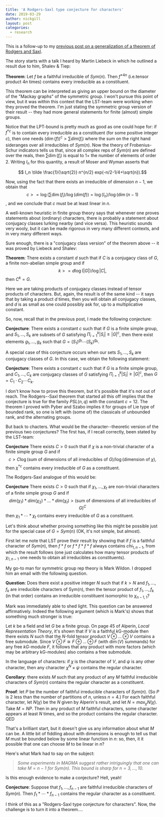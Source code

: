 ```yaml
---
title: 'A Rodgers-Saxl type conjecture for characters'
date: 2019-03-29
author: nickgill
layout: post
categories:
  - research
---
```


<script type="text/x-mathjax-config">
    MathJax.Hub.Config({
      tex2jax: {
        skipTags: ['script', 'noscript', 'style', 'textarea', 'pre'],
        inlineMath: [['$','$']]
      }
    });
  </script>
  <script src="https://cdn.mathjax.org/mathjax/latest/MathJax.js?config=TeX-AMS-MML_HTMLorMML" type="text/javascript"></script>


This is a follow-up to my <a href = "https://nickpgill.github.io/a-rodgers-saxl-theorem">previous post on a generalization of a theorem of Rodgers and Saxl</a>.

 
The story starts with a talk I heard by Martin Liebeck in which he outlined a result due to him, Shalev & Tiep:

**Theorem**: Let $f$ be a faithful irreducible of $Sym(n)$. Then $f^{*4n}$ (i.e.tensor product $4n$ times) contains every irreducible as a constituent.

This theorem can be interpreted as giving an upper bound on the diameter of the "Mackay graphs" of the symmetric group. I won't pursue this point of view, but it was within this context that the LST-team were working when they proved the theorem. I'm just stating the symmetric group version of their result -- they had more general statements for finite (almost) simple groups.

Notice that the LPT-bound is pretty much as good as one could hope for: if $f^{*c}$ is to contain every irreducible as a constituent (for some positive integer $c$), then one needs $(\dim(f))^c > \sum dim(f_i)$ where the sum on the right hand sideranges over all irreducibles of $Sym(n)$. Now the theory of Frobenius-Schur indicators tells us that, since all complex reps of $Sym(n)$ are defined over the reals, then $\sum \dim(f_i)$ is equal to 1+ the number of elements of order $2$. Writing $I_n$ for this quantity, a result of Moser and Wyman asserts that

$$ I_n \tilde \frac{1}{\sqrt{2}} n^{n/2} exp(-n/2-1/4+\sqrt{n}).$$

Now, using the fact that there exists an irreducible of dimension $n-1$, we obtain that
$$ c>= \log (\sum \dim(f_i)/ \log(dim(f)) = \log (I_n)/ \log (\dim(n-1)$$,
and we conclude that $c$ must be at least linear in $n$.

A well-known heuristic in finite group theory says that whenever one proves statements about (ordinary) characters, there is probably a statement about conjugacy classes lurking nearby (and vice versa). This heuristic sounds very wooly, but it can be made rigorous in very many different contexts, and in very many different ways.

Sure enough, there is a "conjugacy class version" of the theorem above -- it was proved by Liebeck and Shalev:

**Theorem**: There exists a constant $d$ such that if $C$ is a conjugacy class of $G$, a finite non-abelian simple group and if
$$k >= d \log(|G|)/ \log|C|,$$
then $C^k = G$.

Here we are taking products of conjugacy classes instead of tensor products of characters. But, again, the result is of the same kind -- it says that by taking a product $d$ times, then you will obtain all conjugacy classes, and $d$ is as small as one could possibly ask for, up to a multiplicative constant.

So, now, recall that in the previous post, I made the following conjecture: 

**Conjecture**: There exists a constant $c$ such that if $G$ is a finite simple group, and $S_1,\dots, S_k$ are  subsets of $G$ satisfying 
$\Pi_{i=1}^k|S_i|\geq|G|^c$, then there exist elements $g_1,\dots, g_k$ such that $G=(S_1)^{g_1}\cdots (S_k)^{g_k}$.

A special case of this conjecture occurs when our sets $S_1,\dots, S_k$ are conjugacy classes of $G$. In this case, we obtain the following statement:

**Conjecture**: There exists a constant $c$ such that if $G$ is a finite simple group, and $C_1,\dots, C_k$ are conjugacy classes of $G$ satisfying 
$\Pi_{i=1}^k|S_i|\geq|G|^c$, then $G=C_1\cdot C_2\cdots C_k$.

I don't know how to prove this theorem, but it's possible that it's not out of reach. The Rodgers--Saxl theorem that started all this off implies that the conjecture is true for the family $PSL(n,q)$ with the constant $c=12$. The theorem I proved with Pyber and Szabo implies it for groups of Lie type of bounded rank, so one is left with (some of) the classicals of unbounded rank, and the alternating groups.

But back to chacters. What would be the character--theoretic version of the previous two conjectures? The first has, if I recall correctly, been stated by the LST-team:

**Conjecture** There exists $C>0$ such that if $\chi$ is a non-trivial character of a finite simple group $G$ and if
$$c>C \log(\textrm{sum of dimensions of all irreducibles of }G)/ \log(\textrm{dimension of }\chi),$$ 
then $\chi^{*c}$ contains every irreducible of $G$ as a constituent.

The Rodgers-Saxl analogue of this would be:

**Conjecture** There exists $C>0$ such that if $\chi_1,..., \chi_t$ are non-trivial characters of a finite simple group $G$ and if
$$dim(\chi_1)*dim(\chi_2)*...*dim(\chi_t) > (\textrm{sum of dimensions of all irreducibles of }G)^C$$
then $\chi_{1}*\cdots *\chi_{t}$ contains every irreducible of $G$ as a constituent.

Let's think about whether proving something like this might be possible just for the special case of $G=Sym(n)$ (OK, it's not simple, but almost).

First let me note that LST prove their result by showing that if $f$ is a faithful character of $Sym(n)$, then $f * f$ or $f *f *f *f$ always contains $chi_{1,n-1}$, from which the result follows (one just calculates how many tensor products of $\chi_{1,n-1}$ one needs to obtain all irreducibles as constituents).

My go-to man for symmetric group rep theory is Mark Wildon. I dropped him an email with the following question.

**Question**: Does there exist a positive integer $N$ such that if $k> N$ and $f_1, ..., f_k$ are irreducible characters of Sym(n), then the tensor product of $f_1,..., f_k$ (in that order) contains an irreducible constituent isomorphic to $\chi_{n-1,1}$? 

Mark was immediately able to shed light. This question can be answered affirmatively. Indeed the following argument (which is Mark's) shows that something much stronger is true:

Let $k$ be a field and let $G$ be a finite group. On page 45 of Alperin, *Local Representation Theory*, it's shown that if $V$ is a faithful $k$G-module then there exists $N$ such that the $N$-fold tensor product $V \otimes ... \otimes V$ contains a free submodule. Since $V \otimes F \cong F \oplus ... \oplus F$ (with $\dim(V)$ summands) for any free $kG$-module $F$, it follows that any product with more factors (which may be arbitrary kG-modules) also contains a free submodule.

In the language of characters: if $\chi$ is the character of $V$, and $\psi$ is any other character, then any character $\chi^N \times \psi$ contains the regular character.

**Corollary**: there exists $M$ such that any product of any $M$ faithful irreducible characters of $Sym(n)$ contains the regular character as a constituent.

**Proof**: let $P$ be the number of faithful irreducible characters of $Sym(n)$. (So $P$ is 2 less than the number of partitions of $n$, unless $n = 4$.) For each faithful character, let $N(\chi)$ be the $N$ given by Alperin's result, and let $N = max_\chi N(\chi)$. Take $M = NP$. Then in any product of $M$ faithful characters, some character appears at least $N$ times, and so the product contains the regular character. QED

That's a brilliant start, but it doesn't give us any information about what $M$ can be. A little bit of fiddling about with dimensions is enough to tell us that $M$ must be bounded below by some linear function in $n$: so, then, it it possible that one can choose $M$ to be linear in $n$?

Here's what Mark had to say on the subject:

> *Some experiments in MAGMA suggest rather intriguingly that one can take 
> $M = n - 1$ for $Sym(n)$. This bound is sharp for $n = 3,\dots, 10$.*

Is this enough evidence to make a conjecture? Hell, yeah!

**Conjecture**: Suppose that $f_1,\dots, f_{n-1}$ are faithful irreducible characters of $Sym(n)$. Then $f_1* \cdots* f_{n-1}$  contains the regular character as a constituent.

I think of this as a "Rodgers-Saxl type conjecture for characters". Now, the challenge is to turn it into a theorem....

